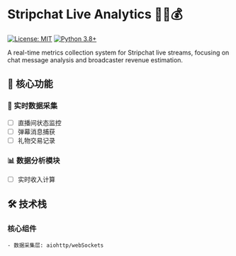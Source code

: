 # Stripchat Live Analytics 🎥💬💰

[![License: MIT](https://img.shields.io/badge/License-MIT-yellow.svg)](https://opensource.org/licenses/MIT)
[![Python 3.8+](https://img.shields.io/badge/python-3.8+-blue.svg)](https://www.python.org/downloads/)

A real-time metrics collection system for Stripchat live streams, focusing on chat message analysis and broadcaster revenue estimation.

## 📌 核心功能

### 🎯 实时数据采集
- [ ] 直播间状态监控 
- [ ] 弹幕消息捕获
- [ ] 礼物交易记录

### 📊 数据分析模块
- [ ] 实时收入计算

## 🛠️ 技术栈

### 核心组件
```text
- 数据采集层: aiohttp/webSockets

```
